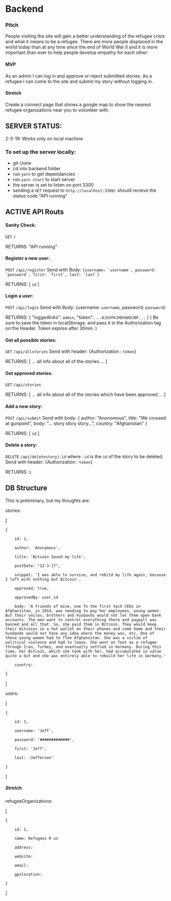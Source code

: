 # Backend

### Pitch

People visiting the site will gain a better understanding of the refugee crisis
and what it means to be a refugee. There are more people displaced in the world
today than at any time since the end of World War II and it is more important
than ever to help people develop empathy for each other.

#### MVP

As an admin I can log in and approve or reject submitted stories. As a refugee I
can come to the site and submit my story without logging in.

#### Stretch

Create a connect page that shows a google map to show the nearest refugee
organizations near you to volunteer with.

## SERVER STATUS:

2-3-19: Works only on local machine

### To set up the server locally:

-   git clone
-   cd into backend folder
-   run `yarn` to get dependancies
-   run `yarn start` to start server
-   the server is set to listen on port 3300
-   sending a `GET` request to `http://localhost:3300/` should recieve the
    status code "API running"

## ACTIVE API Routs

#### Sanity Check:

`GET` `/`

RETURNS: "API running"

#### Register a new user:

`POST` `/api/register` Send with Body:
`` {username: `username`, password: `password`, first: `first`, last: `last`} ``

RETURNS: [ `id` ]

#### Login a user:

`POST` `/api/login` Send with Body: {username: `username`, password: `password`}

RETURNS: { "loggedInAs": `admin`, "token": `...KJGVFKJHDVAKDJBF...` } ( Be sure
to save the token in localStorage, and pass it in the Authorization tag on the
Header. Token expires after 30min. )

#### Get all possible stories:

`GET` `/api/allstories` Send with header: {Authorization : `token`}

RETURNS: [ ... all info about all of the stories ... ]

#### Get approved stories:

`GET` `/api/stories`

RETURNS: [ ... all info about all of the stories which have been approved ... ]

#### Add a new story:

`POST` `/api/submit` Send with body: { author: "Anonomous", title: "We crossed
at gunpoint", body: "... story story story...", country: "Afghanistan" }

RETURNS: [ `id` ]

#### Delete a story:

`DELETE` `/api/deletestory/:id` where `:id` is the `id` of the story to be
deleted. Send with header: {Authorization : `token`}

RETURNS: `1`

## DB Structure

This is preliminary, but my thoughts are:

stories:

[

    {

        id: 1,

        author: 'Anonymous',

        title: 'Bitcoin Saved my life',

        postDate: "12-3-17",

        snippet: 'I was able to survive, and rebild my life again, because I left with nothing but Bitcoin',

        approved: true,

        approvedBy: user_id

        body: 'A friends of mine, one fo the first tech CEOs in Afghanistan, in 2014, was needing to pay her employees, young women. But their uncles, brothers and husbands would not let them open bank accounts. The men want to control everything there and paypall was banned and all that. So, she paid them in Bitcoin. They would keep their bitcoins in a hot wallet on their phones and come home and their husbands would not have any idea where the money was, etc. One of these young women had to flee Afghanistan. She was a victim of political violence and had to leave. She went on foot as a refugee through Iran, Turkey, and eventually settled in Germany. During this time, her Bitcoin, which she took with her, had accumulated in value quite a bit and she was entirely able to rebuild her life in Germany.'

        country:

    }

]

users:

[

    {

        id: 1,

        username: 'Jeff',

        password: '#############',

        first: 'Jeff',

        last: 'Jefferson'

    }

]

##### Stretch:

refugeeOrganizations:

[

    {

        id: 1,

        name: Refugees R us

        address:

        website:

        email:

        gpslocation:

    }

]
